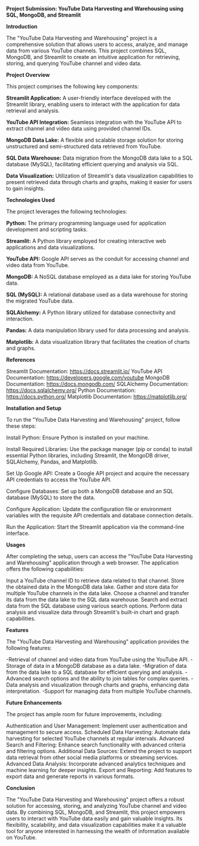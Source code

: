 **Project Submission: YouTube Data Harvesting and Warehousing using SQL, MongoDB, and Streamlit**

**Introduction**

The "YouTube Data Harvesting and Warehousing" project is a comprehensive solution that allows users to access, analyze, and manage data from various YouTube channels. This project combines SQL, MongoDB, and Streamlit to create an intuitive application for retrieving, storing, and querying YouTube channel and video data.

**Project Overview**

This project comprises the following key components:

**Streamlit Application:** A user-friendly interface developed with the Streamlit library, enabling users to interact with the application for data retrieval and analysis.

**YouTube API Integration:** Seamless integration with the YouTube API to extract channel and video data using provided channel IDs.

**MongoDB Data Lake:** A flexible and scalable storage solution for storing unstructured and semi-structured data retrieved from YouTube.

**SQL Data Warehouse:** Data migration from the MongoDB data lake to a SQL database (MySQL), facilitating efficient querying and analysis via SQL.

**Data Visualization:** Utilization of Streamlit's data visualization capabilities to present retrieved data through charts and graphs, making it easier for users to gain insights.

**Technologies Used**

The project leverages the following technologies:

**Python:** The primary programming language used for application development and scripting tasks.

**Streamlit:** A Python library employed for creating interactive web applications and data visualizations.

**YouTube API:** Google API serves as the conduit for accessing channel and video data from YouTube.

**MongoDB:** A NoSQL database employed as a data lake for storing YouTube data.

**SQL (MySQL):** A relational database used as a data warehouse for storing the migrated YouTube data.

**SQLAlchemy:** A Python library utilized for database connectivity and interaction.

**Pandas:** A data manipulation library used for data processing and analysis.

**Matplotlib:** A data visualization library that facilitates the creation of charts and graphs.

**References**

Streamlit Documentation: https://docs.streamlit.io/
YouTube API Documentation: https://developers.google.com/youtube
MongoDB Documentation: https://docs.mongodb.com/
SQLAlchemy Documentation: https://docs.sqlalchemy.org/
Python Documentation: https://docs.python.org/
Matplotlib Documentation: https://matplotlib.org/

**Installation and Setup**

To run the "YouTube Data Harvesting and Warehousing" project, follow these steps:

Install Python: Ensure Python is installed on your machine.

Install Required Libraries: Use the package manager (pip or conda) to install essential Python libraries, including Streamlit, the MongoDB driver, SQLAlchemy, Pandas, and Matplotlib.

Set Up Google API: Create a Google API project and acquire the necessary API credentials to access the YouTube API.

Configure Databases: Set up both a MongoDB database and an SQL database (MySQL) to store the data.

Configure Application: Update the configuration file or environment variables with the requisite API credentials and database connection details.

Run the Application: Start the Streamlit application via the command-line interface.

**Usages**

After completing the setup, users can access the "YouTube Data Harvesting and Warehousing" application through a web browser. The application offers the following capabilities:

Input a YouTube channel ID to retrieve data related to that channel.
Store the obtained data in the MongoDB data lake.
Gather and store data for multiple YouTube channels in the data lake.
Choose a channel and transfer its data from the data lake to the SQL data warehouse.
Search and extract data from the SQL database using various search options.
Perform data analysis and visualize data through Streamlit's built-in chart and graph capabilities.

**Features**

The "YouTube Data Harvesting and Warehousing" application provides the following features:

-Retrieval of channel and video data from YouTube using the YouTube API.
-Storage of data in a MongoDB database as a data lake.
-Migration of data from the data lake to a SQL database for efficient querying and analysis.
-Advanced search options and the ability to join tables for complex queries.
-Data analysis and visualization through charts and graphs, enhancing data interpretation.
-Support for managing data from multiple YouTube channels.

**Future Enhancements**

The project has ample room for future improvements, including:

Authentication and User Management: Implement user authentication and management to secure access.
Scheduled Data Harvesting: Automate data harvesting for selected YouTube channels at regular intervals.
Advanced Search and Filtering: Enhance search functionality with advanced criteria and filtering options.
Additional Data Sources: Extend the project to support data retrieval from other social media platforms or streaming services.
Advanced Data Analysis: Incorporate advanced analytics techniques and machine learning for deeper insights.
Export and Reporting: Add features to export data and generate reports in various formats.

**Conclusion**

The "YouTube Data Harvesting and Warehousing" project offers a robust solution for accessing, storing, and analyzing YouTube channel and video data. By combining SQL, MongoDB, and Streamlit, this project empowers users to interact with YouTube data easily and gain valuable insights. Its flexibility, scalability, and data visualization capabilities make it a valuable tool for anyone interested in harnessing the wealth of information available on YouTube.
